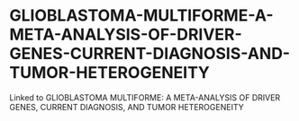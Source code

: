 # GLIOBLASTOMA-MULTIFORME-A-META-ANALYSIS-OF-DRIVER-GENES-CURRENT-DIAGNOSIS-AND-TUMOR-HETEROGENEITY
Linked to GLIOBLASTOMA MULTIFORME: A META-ANALYSIS OF DRIVER GENES, CURRENT DIAGNOSIS, AND TUMOR HETEROGENEITY 

